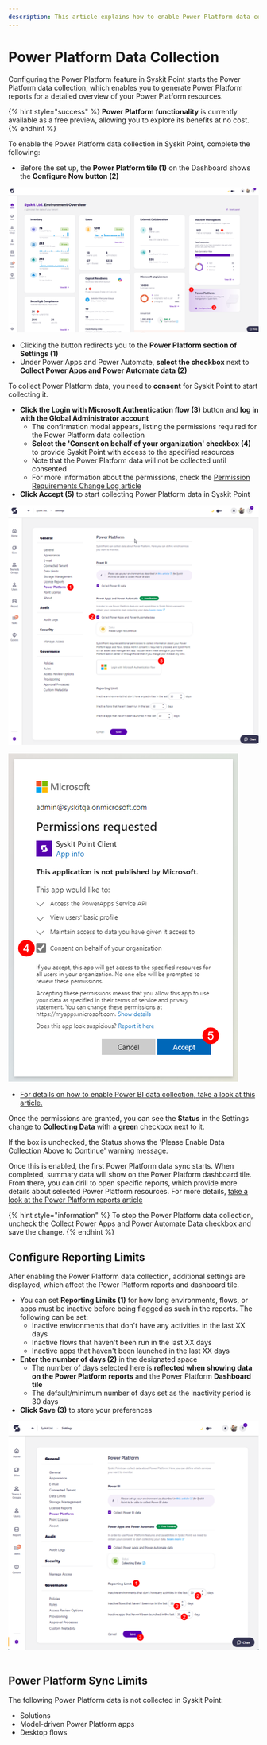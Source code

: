 ```yaml
---
description: This article explains how to enable Power Platform data collection for Syskit Point
---
```


# Power Platform Data Collection

Configuring the Power Platform feature in Syskit Point starts the Power Platform data collection, which enables you to generate Power Platform reports for a detailed overview of your Power Platform resources.

{% hint style="success" %}
**Power Platform functionality** is currently available as a free preview, allowing you to explore its benefits at no cost.
{% endhint %}

To enable the Power Platform data collection in Syskit Point, complete the following:

* Before the set up, the **Power Platform tile (1)** on the Dashboard shows the **Configure Now button (2)**

![Dashboard tile - Configure Now](../.gitbook/assets/power-platform-tile-configure.png)

* Clicking the button redirects you to the **Power Platform section of Settings (1)** 
* Under Power Apps and Power Automate, **select the checkbox** next to **Collect Power Apps and Power Automate data (2)**

To collect Power Platform data, you need to **consent** for Syskit Point to start collecting it.

* **Click the Login with Microsoft Authentication flow (3)** button and **log in with the Global Administrator account**
  * The confirmation modal appears, listing the permissions required for the Power Platform data collection
  * **Select the 'Consent on behalf of your organization' checkbox (4)** to provide Syskit Point with access to the specified resources
  * Note that the Power Platform data will not be collected until consented
  * For more information about the permissions, check the [Permission Requirements Change Log article](../requirements/permission-requirements-change-log.md#syskit-point-cloud-2025177)
* **Click Accept (5)** to start collecting Power Platform data in Syskit Point

![Configure Power Platform](../.gitbook/assets/power-platform-configuration.png)

![Configure Power Platform - Consent](../.gitbook/assets/power-platform-configuration-consent.png)

* [For details on how to enable Power BI data collection, take a look at this article.](../configuration/enable-powerBI-data-collection.md)

Once the permissions are granted, you can see the **Status** in the Settings change to **Collecting Data** with a **green** checkbox next to it. 

If the box is unchecked, the Status shows the 'Please Enable Data Collection Above to Continue' warning message.

Once this is enabled, the first Power Platform data sync starts. When completed, summary data will show on the Power Platform dashboard tile. From there, you can drill to open specific reports, which provide more details about selected Power Platform resources.
For more details, [take a look at the Power Platform reports article](../reporting/power-platform-reports.md)

{% hint style="information" %}
To stop the Power Platform data collection, uncheck the Collect Power Apps and Power Automate Data checkbox and save the change.
{% endhint %}

## Configure Reporting Limits

After enabling the Power Platform data collection, additional settings are displayed, which affect the Power Platform reports and dashboard tile.

* You can set **Reporting Limits (1)** for how long environments, flows, or apps must be inactive before being flagged as such in the reports. The following can be set:
  * Inactive environments that don't have any activities in the last XX days
  * Inactive flows that haven't been run in the last XX days
  * Inactive apps that haven't been launched in the last XX days
* **Enter the number of days (2)** in the designated space
  * The number of days selected here is **reflected when showing data on the Power Platform reports** and the Power Platform **Dashboard tile**
  * The default/minimum number of days set as the inactivity period is 30 days
* **Click Save (3)** to store your preferences

![Power Apps and Power Automate](../.gitbook/assets/power-platform-power-point-reports.png)
 
## Power Platform Sync Limits

The following Power Platform data is not collected in Syskit Point:
* Solutions
* Model-driven Power Platform apps
* Desktop flows

